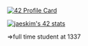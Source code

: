 
[![42 Profile Card](https://1337-readme.vercel.app/api/profile?cursus=42cursus&dark=true&login=mannouao)](https://github.com/mohouyizme/1337-readme)

[![jaeskim's 42 stats](https://badge42.herokuapp.com/api/stats/mannouao)](https://github.com/JaeSeoKim/badge42)

=>full time student at 1337
